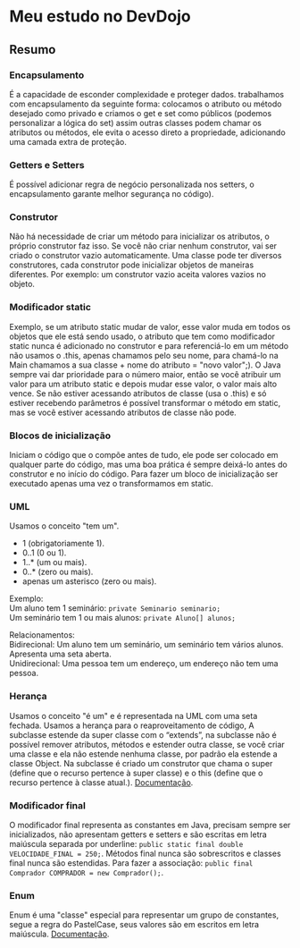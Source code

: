 # Meu estudo no DevDojo
## Resumo
### Encapsulamento
É a capacidade de esconder complexidade e proteger dados. trabalhamos com encapsulamento da seguinte forma: colocamos o atributo ou método desejado como privado e criamos o get e set como públicos (podemos personalizar a lógica do set) assim outras classes podem chamar os atributos ou métodos, ele evita o acesso direto a propriedade, adicionando uma camada extra de proteção.


### Getters e Setters
É possível adicionar regra de negócio personalizada nos setters, o encapsulamento garante melhor segurança no código). 

### Construtor
Não há necessidade de criar um método para inicializar os atributos, o próprio construtor faz isso. Se você não criar nenhum construtor, vai ser criado o construtor vazio automaticamente. Uma classe pode ter diversos construtores, cada construtor pode inicializar objetos de maneiras diferentes. Por exemplo: um construtor vazio aceita valores vazios no objeto. 

### Modificador static
Exemplo, se um atributo static mudar de valor, esse valor muda em todos os objetos que ele está sendo usado, o atributo que tem como modificador static nunca é adicionado no construtor e para referenciá-lo em um método não usamos o .this, apenas chamamos pelo seu nome, para chamá-lo na Main chamamos a sua classe + nome do atributo = "novo valor";). O Java sempre vai dar prioridade para o número maior, então se você atribuir um valor para um atributo static e depois mudar esse valor, o valor mais alto vence. Se não estiver acessando atributos de classe (usa o .this) e só estiver recebendo parâmetros é possível transformar o método em static, mas se você estiver acessando atributos de classe não pode.

### Blocos de inicialização
Iniciam o código que o compõe antes de tudo, ele pode ser colocado em qualquer parte do código, mas uma boa prática é sempre deixá-lo antes do construtor e no início do código. Para fazer um bloco de inicialização ser executado apenas uma vez o transformamos em static. 

### UML
Usamos o conceito "tem um".

- 1 (obrigatoriamente 1).
- 0..1 (0 ou 1).
- 1..* (um ou mais).
- 0..* (zero ou mais).
- apenas um asterisco (zero ou mais).

Exemplo: <br>
Um aluno tem 1 seminário: ```private Seminario seminario;``` <br>
Um seminário tem 1 ou mais alunos: ```private Aluno[] alunos;```

Relacionamentos: <br>
Bidirecional: Um aluno tem um seminário, um seminário tem vários alunos. Apresenta uma seta aberta. <br>
Unidirecional: Uma pessoa tem um endereço, um endereço não tem uma pessoa.

### Herança 
Usamos o conceito "é um" e é representada na UML com uma seta fechada.
Usamos a herança para o reaproveitamento de código, A subclasse estende da super classe com o “extends”, na subclasse não é possível remover atributos, métodos e estender outra classe, se você criar uma classe e ela não estende nenhuma classe, por padrão ela estende a classe Object. Na subclasse é criado um construtor que chama o super (define que o recurso pertence à super classe) e o this (define que o recurso pertence à classe atual.). [Documentação](http://www.universidadejava.com.br/java/java-heranca/).

### Modificador final
O modificador final representa as constantes em Java, precisam sempre ser inicializados, não apresentam getters e setters e são escritas em letra maiúscula separada por underline: ```public static final double VELOCIDADE_FINAL = 250;```.
Métodos final nunca são sobrescritos e classes final nunca são estendidas. Para fazer a associação: ```public final Comprador COMPRADOR = new Comprador();```.

### Enum
Enum é uma "classe" especial para representar um grupo de constantes, segue a regra do PastelCase, seus valores são em escritos em letra maiúscula. [Documentação](https://www.w3schools.com/java/java_enums.asp).
